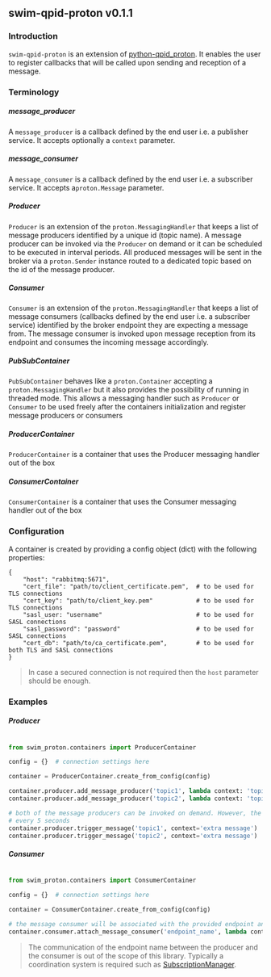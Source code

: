 ## swim-qpid-proton v0.1.1

### Introduction
`swim-qpid-proton` is an extension of [python-qpid_proton](https://pypi.org/project/python-qpid-proton/). It enables
the user to register callbacks that will be called upon sending and reception of a message.

### Terminology

##### message_producer
A `message_producer` is a callback defined by the end user i.e. a publisher service. It accepts optionally a `context`
parameter.

##### message_consumer
A `message_consumer` is a callback defined by the end user i.e. a subscriber service. It accepts a`proton.Message` 
parameter.

##### Producer
`Producer` is an extension of the `proton.MessagingHandler` that keeps a list of message producers identified by a unique id (topic name). A message producer can be invoked via 
the `Producer` on demand or it can be scheduled to be executed in interval periods. All produced messages will be sent
in the broker via a `proton.Sender` instance routed to a dedicated topic based on the id of the message producer.

##### Consumer
`Consumer` is an extension of the `proton.MessagingHandler` that keeps a list of message consumers (callbacks defined
by the end user i.e. a subscriber service) identified by the broker endpoint they are expecting a message from. The message
consumer is invoked upon message reception from its endpoint and consumes the incoming message accordingly.

##### PubSubContainer
`PubSubContainer` behaves like a `proton.Container` accepting a `proton.MessagingHandler` but it also provides the 
possibility of running in threaded mode. This allows a messaging handler such as `Producer` or `Consumer` to be used
freely after the containers initialization and register message producers or consumers

##### ProducerContainer
`ProducerContainer` is a container that uses the Producer messaging handler out of the box

##### ConsumerContainer
`ConsumerContainer` is a container that uses the Consumer messaging handler out of the box

### Configuration
A container is created by providing a config object (dict) with the following properties:
```shell
{
    "host": "rabbitmq:5671",
    "cert_file": "path/to/client_certificate.pem",  # to be used for TLS connections 
    "cert_key": "path/to/client_key.pem"            # to be used for TLS connections
    "sasl_user: "username"                          # to be used for SASL connections
    "sasl_password": "password"                     # to be used for SASL connections  
    "cert_db": "path/to/ca_certificate.pem",        # to be used for both TLS and SASL connections
}
```
> In case a secured connection is not required then the `host` parameter should be enough.

### Examples

##### Producer
```python

from swim_proton.containers import ProducerContainer

config = {}  # connection settings here 

container = ProducerContainer.create_from_config(config)

container.producer.add_message_producer('topic1', lambda context: 'topic1 message' + context, interval_in_sec=5)
container.producer.add_message_producer('topic2', lambda context: 'topic2 message' + context)

# both of the message producers can be invoked on demand. However, the message producer 'topic1' will also be invoked 
# every 5 seconds
container.producer.trigger_message('topic1', context='extra message')
container.producer.trigger_message('topic2', context='extra message')
```

##### Consumer

```python

from swim_proton.containers import ConsumerContainer

config = {}  # connection settings here 

container = ConsumerContainer.create_from_config(config)

# the message consumer will be associated with the provided endpoint and be invoked every time a new message arrives.
container.consumer.attach_message_consumer('endpoint_name', lambda context: context)
```

> The communication of the endpoint name between the producer and the consumer is out of the scope of this library. 
> Typically a coordination system is required such as [SubscriptionManager](https://github.com/eurocontrol-swim/subscription-manager).
